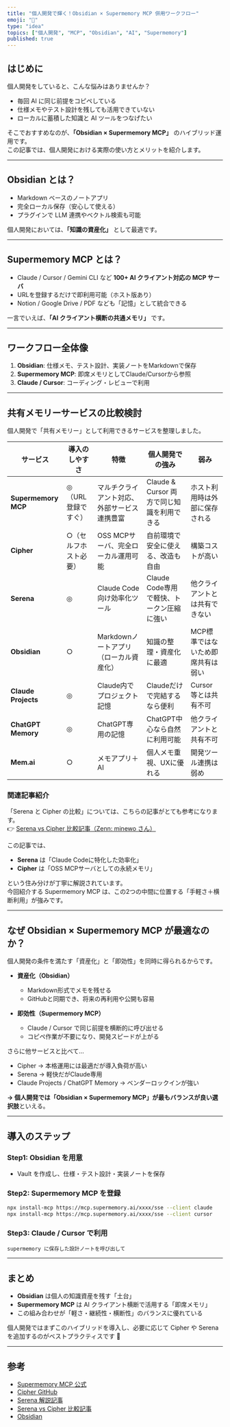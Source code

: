 ```yaml
---
title: "個人開発で輝く！Obsidian × Supermemory MCP 併用ワークフロー"
emoji: "🧠"
type: "idea"
topics: ["個人開発", "MCP", "Obsidian", "AI", "Supermemory"]
published: true
---
```


## はじめに

個人開発をしていると、こんな悩みはありませんか？

- 毎回 AI に同じ前提をコピペしている  
- 仕様メモやテスト設計を残しても活用できていない  
- ローカルに蓄積した知識と AI ツールをつなげたい  

そこでおすすめなのが、**「Obsidian × Supermemory MCP」** のハイブリッド運用です。  
この記事では、個人開発における実際の使い方とメリットを紹介します。

---

## Obsidian とは？

- Markdown ベースのノートアプリ  
- 完全ローカル保存（安心して使える）  
- プラグインで LLM 連携やベクトル検索も可能  

個人開発においては、**「知識の資産化」** として最適です。  

---

## Supermemory MCP とは？

- Claude / Cursor / Gemini CLI など **100+ AI クライアント対応の MCP サーバ**  
- URLを登録するだけで即利用可能（ホスト版あり）  
- Notion / Google Drive / PDF なども「記憶」として統合できる  

一言でいえば、**「AI クライアント横断の共通メモリ」** です。  

---

## ワークフロー全体像

1. **Obsidian**: 仕様メモ、テスト設計、実装ノートをMarkdownで保存  
2. **Supermemory MCP**: 即席メモリとしてClaude/Cursorから参照  
3. **Claude / Cursor**: コーディング・レビューで利用  

---

## 共有メモリーサービスの比較検討

個人開発で「共有メモリー」として利用できるサービスを整理しました。

| サービス | 導入のしやすさ | 特徴 | 個人開発での強み | 弱み |
|----------|----------------|------|-----------------|------|
| **Supermemory MCP** | ◎（URL登録ですぐ） | マルチクライアント対応、外部サービス連携豊富 | Claude & Cursor 両方で同じ知識を利用できる | ホスト利用時は外部に保存される |
| **Cipher** | ○（セルフホスト必要） | OSS MCPサーバ、完全ローカル運用可能 | 自前環境で安全に使える、改造も自由 | 構築コストが高い |
| **Serena** | ◎ | Claude Code向け効率化ツール | Claude Code専用で軽快、トークン圧縮に強い | 他クライアントとは共有できない |
| **Obsidian** | ○ | Markdownノートアプリ（ローカル資産化） | 知識の整理・資産化に最適 | MCP標準ではないため即席共有は弱い |
| **Claude Projects** | ◎ | Claude内でプロジェクト記憶 | Claudeだけで完結するなら便利 | Cursor等とは共有不可 |
| **ChatGPT Memory** | ◎ | ChatGPT専用の記憶 | ChatGPT中心なら自然に利用可能 | 他クライアントと共有不可 |
| **Mem.ai** | ○ | メモアプリ＋AI | 個人メモ重視、UXに優れる | 開発ツール連携は弱め |

### 関連記事紹介

「Serena と Cipher の比較」については、こちらの記事がとても参考になります。  
👉 [Serena vs Cipher 比較記事（Zenn: minewo さん）](https://zenn.dev/minewo/articles/serena-vs-cipher-comparison)

この記事では、

- **Serena** は「Claude Codeに特化した効率化」  
- **Cipher** は「OSS MCPサーバとしての永続メモリ」  

という住み分けが丁寧に解説されています。  
今回紹介する Supermemory MCP は、この2つの中間に位置する「手軽さ＋横断利用」が強みです。

---

## なぜ Obsidian × Supermemory MCP が最適なのか？

個人開発の条件を満たす「資産化」と「即効性」を同時に得られるからです。

- **資産化（Obsidian）**  
  - Markdown形式でメモを残せる  
  - GitHubと同期でき、将来の再利用や公開も容易  

- **即効性（Supermemory MCP）**  
  - Claude / Cursor で同じ前提を横断的に呼び出せる  
  - コピペ作業が不要になり、開発スピードが上がる  

さらに他サービスと比べて…  

- Cipher → 本格運用には最適だが導入負荷が高い  
- Serena → 軽快だがClaude専用  
- Claude Projects / ChatGPT Memory → ベンダーロックインが強い  

**→ 個人開発では「Obsidian × Supermemory MCP」が最もバランスが良い選択肢**といえる。

---

## 導入のステップ

### Step1: Obsidian を用意

- Vault を作成し、仕様・テスト設計・実装ノートを保存  

### Step2: Supermemory MCP を登録

```bash
npx install-mcp https://mcp.supermemory.ai/xxxx/sse --client claude
npx install-mcp https://mcp.supermemory.ai/xxxx/sse --client cursor
```

### Step3: Claude / Cursor で利用

```
supermemory に保存した設計ノートを呼び出して
```

---

## まとめ

- **Obsidian** は個人の知識資産を残す「土台」  
- **Supermemory MCP** は AI クライアント横断で活用する「即席メモリ」  
- この組み合わせが「軽さ・継続性・横断性」のバランスに優れている  

個人開発ではまずこのハイブリッドを導入し、必要に応じて Cipher や Serena を追加するのがベストプラクティスです 🚀

---

## 参考

- [Supermemory MCP 公式](https://mcp.supermemory.ai/)  
- [Cipher GitHub](https://github.com/byterover/cipher)  
- [Serena 解説記事](https://zenn.dev/aki_think/articles/c4f5b2a75ff4d4)  
- [Serena vs Cipher 比較記事 ](https://zenn.dev/minewo/articles/serena-vs-cipher-comparison)  
- [Obsidian](https://obsidian.md/)  
